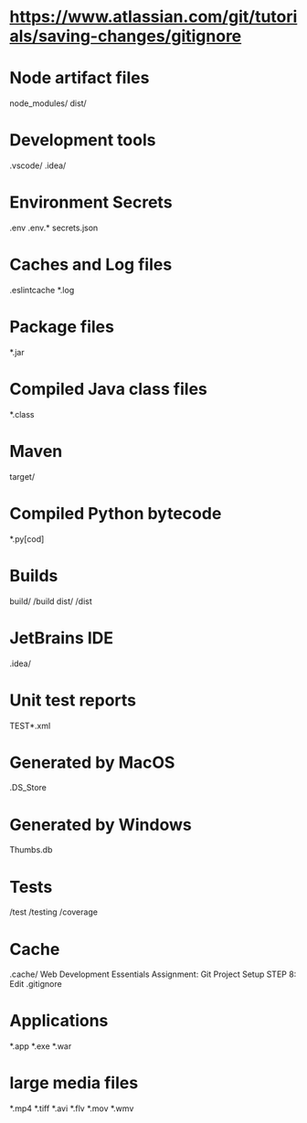 
# https://www.atlassian.com/git/tutorials/saving-changes/gitignore
# Node artifact files
node_modules/
dist/

# Development tools
.vscode/
.idea/

# Environment Secrets
.env
.env.*
secrets.json

# Caches and Log files
.eslintcache
*.log

# Package files
*.jar

# Compiled Java class files
*.class

# Maven
target/

# Compiled Python bytecode
*.py[cod]

# Builds
build/
/build
dist/
/dist

# JetBrains IDE
.idea/

# Unit test reports
TEST*.xml

# Generated by MacOS
.DS_Store

# Generated by Windows
Thumbs.db

# Tests
/test
/testing
/coverage

# Cache
.cache/
Web Development Essentials
Assignment: Git Project Setup
STEP 8: Edit .gitignore

# Applications
*.app
*.exe
*.war

# large media files
*.mp4
*.tiff
*.avi
*.flv
*.mov
*.wmv